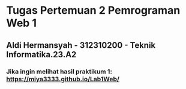# Tugas Pertemuan 2 Pemrograman Web 1
## Aldi Hermansyah - 312310200 - Teknik Informatika.23.A2
### Jika ingin melihat hasil praktikum 1: https://miya3333.github.io/Lab1Web/
